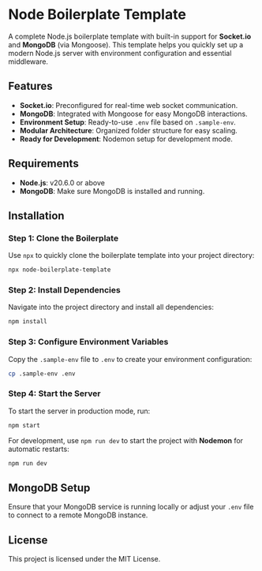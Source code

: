 # Node Boilerplate Template

A complete Node.js boilerplate template with built-in support for **Socket.io** and **MongoDB** (via Mongoose). This template helps you quickly set up a modern Node.js server with environment configuration and essential middleware.

## Features

- **Socket.io**: Preconfigured for real-time web socket communication.
- **MongoDB**: Integrated with Mongoose for easy MongoDB interactions.
- **Environment Setup**: Ready-to-use `.env` file based on `.sample-env`.
- **Modular Architecture**: Organized folder structure for easy scaling.
- **Ready for Development**: Nodemon setup for development mode.

## Requirements

- **Node.js**: v20.6.0 or above
- **MongoDB**: Make sure MongoDB is installed and running.

## Installation

### Step 1: Clone the Boilerplate

Use `npx` to quickly clone the boilerplate template into your project directory:

```bash
npx node-boilerplate-template
```

### Step 2: Install Dependencies

Navigate into the project directory and install all dependencies:

```bash
npm install
```

### Step 3: Configure Environment Variables

Copy the `.sample-env` file to `.env` to create your environment configuration:

```bash
cp .sample-env .env
```

### Step 4: Start the Server

To start the server in production mode, run:

```bash
npm start
```

For development, use `npm run dev` to start the project with **Nodemon** for automatic restarts:

```bash
npm run dev
```

## MongoDB Setup

Ensure that your MongoDB service is running locally or adjust your `.env` file to connect to a remote MongoDB instance.

## License

This project is licensed under the MIT License.

